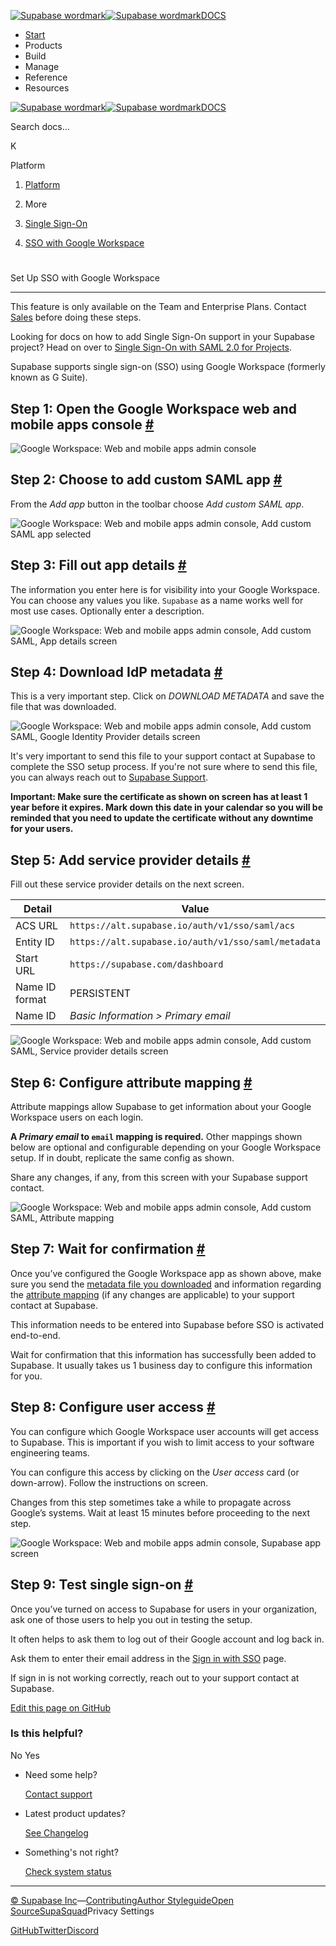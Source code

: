 [![Supabase wordmark](https://supabase.com/docs/_next/image?url=%2Fdocs%2Fsupabase-dark.svg&w=256&q=75&dpl=dpl_5BYG5BkQhU19GEfZfhcgAbeGcRQo)![Supabase wordmark](https://supabase.com/docs/_next/image?url=%2Fdocs%2Fsupabase-light.svg&w=256&q=75&dpl=dpl_5BYG5BkQhU19GEfZfhcgAbeGcRQo)DOCS](https://supabase.com/docs)

-   [Start](https://supabase.com/docs/guides/getting-started)
-   Products
-   Build
-   Manage
-   Reference
-   Resources

[![Supabase wordmark](https://supabase.com/docs/_next/image?url=%2Fdocs%2Fsupabase-dark.svg&w=256&q=75&dpl=dpl_5BYG5BkQhU19GEfZfhcgAbeGcRQo)![Supabase wordmark](https://supabase.com/docs/_next/image?url=%2Fdocs%2Fsupabase-light.svg&w=256&q=75&dpl=dpl_5BYG5BkQhU19GEfZfhcgAbeGcRQo)DOCS](https://supabase.com/docs)

Search docs...

K

Platform

1.  [Platform](https://supabase.com/docs/guides/platform)

3.  More

5.  [Single Sign-On](https://supabase.com/docs/guides/platform/sso)

7.  [SSO with Google Workspace](https://supabase.com/docs/guides/platform/sso/gsuite)

# 

Set Up SSO with Google Workspace

* * *

This feature is only available on the Team and Enterprise Plans. Contact [Sales](https://forms.supabase.com/enterprise) before doing these steps.

Looking for docs on how to add Single Sign-On support in your Supabase project? Head on over to [Single Sign-On with SAML 2.0 for Projects](https://supabase.com/docs/guides/auth/enterprise-sso/auth-sso-saml).

Supabase supports single sign-on (SSO) using Google Workspace (formerly known as G Suite).

## Step 1: Open the Google Workspace web and mobile apps console [#](#google-workspace-console)

![Google Workspace: Web and mobile apps admin console](https://supabase.com/docs/img/sso-gsuite-step-01.png)

## Step 2: Choose to add custom SAML app [#](#add-custom-saml-app)

From the _Add app_ button in the toolbar choose _Add custom SAML app_.

![Google Workspace: Web and mobile apps admin console, Add custom SAML app selected](https://supabase.com/docs/img/sso-gsuite-step-02.png)

## Step 3: Fill out app details [#](#add-app-details)

The information you enter here is for visibility into your Google Workspace. You can choose any values you like. `Supabase` as a name works well for most use cases. Optionally enter a description.

![Google Workspace: Web and mobile apps admin console, Add custom SAML, App details screen](https://supabase.com/docs/img/sso-gsuite-step-03.png)

## Step 4: Download IdP metadata [#](#download-idp-metadata)

This is a very important step. Click on _DOWNLOAD METADATA_ and save the file that was downloaded.

![Google Workspace: Web and mobile apps admin console, Add custom SAML, Google Identity Provider details screen](https://supabase.com/docs/img/sso-gsuite-step-04.png)

It's very important to send this file to your support contact at Supabase to complete the SSO setup process. If you're not sure where to send this file, you can always reach out to [Supabase Support](https://supabase.help).

**Important: Make sure the certificate as shown on screen has at least 1 year before it expires. Mark down this date in your calendar so you will be reminded that you need to update the certificate without any downtime for your users.**

## Step 5: Add service provider details [#](#add-service-provider-details)

Fill out these service provider details on the next screen.

| Detail | Value |
| --- | --- |
| ACS URL | `https://alt.supabase.io/auth/v1/sso/saml/acs` |
| Entity ID | `https://alt.supabase.io/auth/v1/sso/saml/metadata` |
| Start URL | `https://supabase.com/dashboard` |
| Name ID format | PERSISTENT |
| Name ID | _Basic Information > Primary email_ |

![Google Workspace: Web and mobile apps admin console, Add custom SAML, Service provider details screen](https://supabase.com/docs/img/sso-gsuite-step-05.png)

## Step 6: Configure attribute mapping [#](#configure-attribute-mapping)

Attribute mappings allow Supabase to get information about your Google Workspace users on each login.

**A _Primary email_ to `email` mapping is required.** Other mappings shown below are optional and configurable depending on your Google Workspace setup. If in doubt, replicate the same config as shown.

Share any changes, if any, from this screen with your Supabase support contact.

![Google Workspace: Web and mobile apps admin console, Add custom SAML, Attribute mapping](https://supabase.com/docs/img/sso-gsuite-step-06.png)

## Step 7: Wait for confirmation [#](#confirmation)

Once you’ve configured the Google Workspace app as shown above, make sure you send the [metadata file you downloaded](#download-idp-metadata) and information regarding the [attribute mapping](#configure-attribute-mappings) (if any changes are applicable) to your support contact at Supabase.

This information needs to be entered into Supabase before SSO is activated end-to-end.

Wait for confirmation that this information has successfully been added to Supabase. It usually takes us 1 business day to configure this information for you.

## Step 8: Configure user access [#](#configure-user-access)

You can configure which Google Workspace user accounts will get access to Supabase. This is important if you wish to limit access to your software engineering teams.

You can configure this access by clicking on the _User access_ card (or down-arrow). Follow the instructions on screen.

Changes from this step sometimes take a while to propagate across Google’s systems. Wait at least 15 minutes before proceeding to the next step.

![Google Workspace: Web and mobile apps admin console, Supabase app screen](https://supabase.com/docs/img/sso-gsuite-step-08.png)

## Step 9: Test single sign-on [#](#testing)

Once you’ve turned on access to Supabase for users in your organization, ask one of those users to help you out in testing the setup.

It often helps to ask them to log out of their Google account and log back in.

Ask them to enter their email address in the [Sign in with SSO](https://supabase.com/dashboard/sign-in-sso) page.

If sign in is not working correctly, reach out to your support contact at Supabase.

[Edit this page on GitHub](https://github.com/supabase/supabase/blob/master/apps/docs/content/guides/platform/sso/gsuite.mdx)

### Is this helpful?

No Yes

-   Need some help?
    
    [Contact support](https://supabase.com/support)
-   Latest product updates?
    
    [See Changelog](https://supabase.com/changelog)
-   Something's not right?
    
    [Check system status](https://status.supabase.com/)

* * *

[© Supabase Inc](https://supabase.com/)—[Contributing](https://github.com/supabase/supabase/blob/master/apps/docs/DEVELOPERS.md)[Author Styleguide](https://github.com/supabase/supabase/blob/master/apps/docs/CONTRIBUTING.md)[Open Source](https://supabase.com/open-source)[SupaSquad](https://supabase.com/supasquad)Privacy Settings

[GitHub](https://github.com/supabase/supabase)[Twitter](https://twitter.com/supabase)[Discord](https://discord.supabase.com/)
